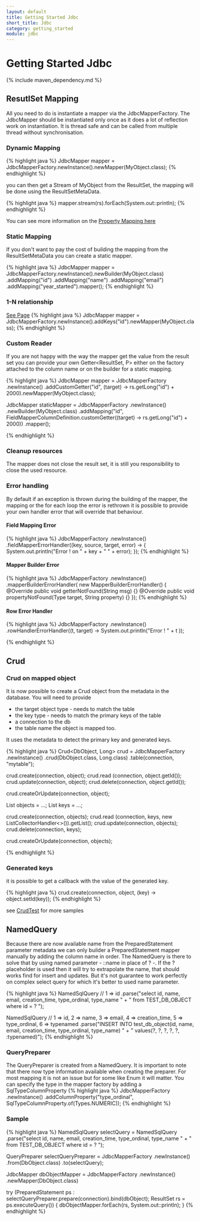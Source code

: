 ```yaml
---
layout: default
title: Getting Started Jdbc
short_title: Jdbc
category: getting_started
module: jdbc
---
```


# Getting Started Jdbc

{% include maven_dependency.md %}

## ResutlSet Mapping

All you need to do is instantiate a mapper via the JdbcMapperFactory. 
The JdbcMapper should be instantiated only once as it does a lot of reflection work on instantiation. 
It is thread safe and can be called from multiple thread without synchronisation.


### Dynamic Mapping

{% highlight java %}
JdbcMapper<MyObject> mapper = 
    JdbcMapperFactory.newInstance().newMapper(MyObject.class);
{% endhighlight %}

you can then get a Stream of MyObject from the ResultSet, the mapping will be done using the ResultSetMetaData.

{% highlight java %}
mapper.stream(rs).forEach(System.out::println);
{% endhighlight %}

You can see more information on the [Property Mapping here](0201-property-mapping.html)

### Static Mapping

If you don't want to pay the cost of building the mapping from the ResultSetMetaData you can create a static mapper.

{% highlight java %}
JdbcMapper<MyObject> mapper = 
    JdbcMapperFactory.newInstance().newBuilder(MyObject.class)
				.addMapping("id")
				.addMapping("name")
				.addMapping("email")
				.addMapping("year_started").mapper();
{% endhighlight %}

### 1-N relationship

[See Page](https://github.com/arnaudroger/SimpleFlatMapper/wiki/SimpleFlatMapper-JdbcMapper-1-N-relationship)
{% highlight java %}
JdbcMapper<MyObject> mapper = 
    JdbcMapperFactory.newInstance().addKeys("id").newMapper(MyObject.class);
{% endhighlight %}

### Custom Reader

If you are not happy with the way the mapper get the value from the result set you can provide your own Getter<ResultSet, P> either on the factory attached to the column name or on the builder for a static mapping.

{% highlight java %}
JdbcMapper<MyObject> mapper = 
    JdbcMapperFactory
        .newInstance()
        .addCustomGetter("id",
            (target) -> rs.getLong("id") + 2000).newMapper(MyObject.class);

JdbcMapper<MyObject> staticMapper = 
    JdbcMapperFactory
        .newInstance()
        .newBuilder(MyObject.class)
        .addMapping("id", 
            FieldMapperColumnDefinition.customGetter((target) -> rs.getLong("id") + 2000))
        .mapper();

{% endhighlight %}

### Cleanup resources

The mapper does not close the result set, it is still you responsibility to close the used resource.

### Error handling
By default if an exception is thrown during the building of the mapper, the mapping or the for each loop the error is rethrown it is possible to provide your own handler error that will override that behaviour.

#### Field Mapping Error

{% highlight java %}
JdbcMapperFactory
    .newInstance()
    .fieldMapperErrorHandler((key, source, target, error) -> {
        System.out.println("Error ! on " + key + " " + error);
    });
{% endhighlight %}

#### Mapper Builder Error

{% highlight java %}
JdbcMapperFactory
    .newInstance()
    .mapperBuilderErrorHandler(
        new MapperBuilderErrorHandler() {
	    @Override
            public void getterNotFound(String msg) {}
	    @Override
	    public void propertyNotFound(Type target, String property) {}
	});
{% endhighlight %}

#### Row Error Handler


{% highlight java %}
JdbcMapperFactory
    .newInstance()
    .rowHandlerErrorHandler((t, target) -> System.out.println("Error ! " + t ));

{% endhighlight %}

## Crud 

### Crud on mapped object

It is now possible to create a Crud object from the metadata in the database.
You will need to provide 
 - the target object type - needs to match the table
 - the key type - needs to match the primary keys of the table
 - a connection to the db
 - the table name the object is mapped too.

It uses the metadata to detect the primary key and generated keys.

{% highlight java %}
Crud<DbObject, Long> crud = 
    JdbcMapperFactory
        .newInstance()
        .crud(DbObject.class, Long.class)
        .table(connection, "mytable");

crud.create(connection, object);
crud.read  (connection, object.getId());
crud.update(connection, object);
crud.delete(connection, object.getId());

crud.createOrUpdate(connection, object);

List<DbObject> objects = ...;
List<Long> keys = ...;

crud.create(connection, objects);
crud.read  (connection, keys, new ListCollectorHandler<>()).getList();
crud.update(connection, objects);
crud.delete(connection, keys);

crud.createOrUpdate(connection, objects);

{% endhighlight %}

### Generated keys

it is possible to get a callback with the value of the generated key.

{% highlight java %}
crud.create(connection, object, (key) -> object.setId(key));
{% endhighlight %}


see [CrudTest](https://github.com/arnaudroger/SimpleFlatMapper/blob/master/sfm-jdbc/src/test/java/org/simpleflatmapper/jdbc/test/CrudTest.java) for more samples


## NamedQuery

Because there are now available name from the PreparedStatement parameter metadata we can only builder a PreparedStatement mapper manually by adding the column name in order.
The NamedQuery is there to solve that by using named parameter - ::name in place of ? -. If the ? placeholder is used then it will try to extrapolate the name, that should works find for insert and updates. But it's not guarantee to work perfectly on complex select query for which it's better to used name parameter.


{% highlight java %}
NamedSqlQuery // 1 => id
    .parse("select id, name, email, creation_time, type_ordinal, type_name "
           + " from TEST_DB_OBJECT where id = ? ");

NamedSqlQuery // 1 => id, 2 => name, 3 => email, 4 => creation_time, 5 => type_ordinal, 6 => typenamed
    .parse("INSERT INTO test_db_object(id, name, email, creation_time, type_ordinal, type_name) "
           + " values(?, ?, ?, ?, ?, :typenamed)");
{% endhighlight %}

### QueryPreparer

The QueryPreparer is created from a NamedQuery. 
It is important to note that there now type information available when creating the preparer. For most 
mapping it is not an issue but for some like Enum it will matter.
You can specify the type in the mapper factory by adding a SqlTypeColumnProperty
{% highlight java %}
JdbcMapperFactory
    .newInstance()
    .addColumnProperty("type_ordinal", SqlTypeColumnProperty.of(Types.NUMERIC));
{% endhighlight %}

### Sample

{% highlight java %}
NamedSqlQuery selectQuery = 
    NamedSqlQuery
        .parse("select id, name, email, creation_time, type_ordinal, type_name "
               + " from TEST_DB_OBJECT where id = ? ");

QueryPreparer<DbObject> selectQueryPreparer =
    JdbcMapperFactory
        .newInstance()
        .from(DbObject.class)
        .to(selectQuery);

JdbcMapper<DbObject> dbObjectMapper = 
    JdbcMapperFactory
        .newInstance()
        .newMapper(DbObject.class)


try (PreparedStatement ps : selectQueryPreparer.prepare(connection).bind(dbObject);
    ResultSet rs = ps.executeQuery()) {
    dbObjectMapper.forEach(rs, System.out::println);
}
{% endhighlight %}


